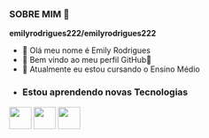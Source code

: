### SOBRE MIM 👋
**emilyrodrigues222/emilyrodrigues222**

- 🔭 Olá meu nome é Emily Rodrigues
- 🌱 Bem vindo ao meu perfil GitHub👋
- 👯 Atualmente eu estou cursando o Ensino Médio
- ### Estou aprendendo novas Tecnologias

<img src="https://cdn.jsdelivr.net/gh/devicons/devicon/icons/git/git-original.svg" width="40" height="40"/>
<img src="https://cdn.jsdelivr.net/gh/devicons/devicon/icons/java/java-original.svg" width="40" height="40"/> <img src="https://cdn.jsdelivr.net/gh/devicons/devicon/icons/linux/linux-original.svg" width="40" height="40"/>
<div>
<a href="https://github.com/emilyrodrigues222">
<div>
<a href="https://github.com/emilyrodrigues222">
